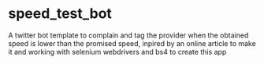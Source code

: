 # speed_test_bot
A twitter bot template to complain and tag the provider when the obtained speed is lower than the promised speed, inpired by an online article to make it and working with selenium webdrivers and bs4 to create this app

